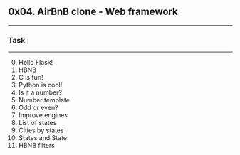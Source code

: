 ## 0x04. AirBnB clone - Web framework
---

### Task
---

0. Hello Flask! 
1. HBNB 
2. C is fun!
3. Python is cool! 
4. Is it a number?
5. Number template
6. Odd or even?
7. Improve engines
8. List of states 
9. Cities by states
10. States and State
11. HBNB filters 

